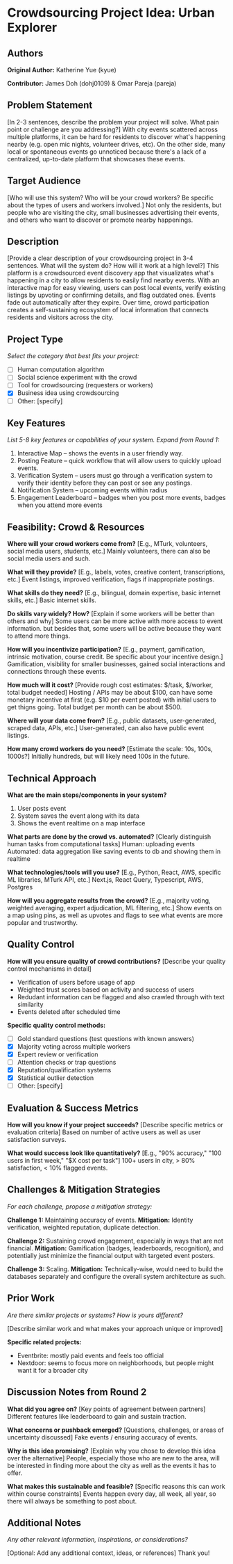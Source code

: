 # Crowdsourcing Project Idea: Urban Explorer

## Authors

**Original Author:** Katherine Yue (kyue)

**Contributor:** James Doh (dohj0109) & Omar Pareja (pareja)

## Problem Statement
[In 2-3 sentences, describe the problem your project will solve. What pain point or challenge are you addressing?]
With city events scattered across multiple platforms, it can be hard for residents to discover what's happening nearby (e.g. open mic nights, volunteer drives, etc). On the other side, many local or spontaneous events go unnoticed because there's a lack of a centralized, up-to-date platform that showcases these events. 


## Target Audience

[Who will use this system? Who will be your crowd workers? Be specific about the types of users and workers involved.]
Not only the residents, but people who are visiting the city, small businesses advertising their events, and others who want to discover or promote nearby happenings.

## Description

[Provide a clear description of your crowdsourcing project in 3-4 sentences. What will the system do? How will it work at a high level?]
This platform is a crowdsourced event discovery app that visualizates what's happening in a city to allow residents to easily find nearby events. With an interactive map for easy viewing, users can post local events, verify existing listings by upvoting or confirming details, and flag outdated ones. Events fade out automatically after they expire. Over time, crowd participation creates a self-sustaining ecosystem of local information that connects residents and visitors across the city.

## Project Type

_Select the category that best fits your project:_

- [ ] Human computation algorithm
- [ ] Social science experiment with the crowd
- [ ] Tool for crowdsourcing (requesters or workers)
- [X] Business idea using crowdsourcing
- [ ] Other: [specify]

## Key Features

_List 5-8 key features or capabilities of your system. Expand from Round 1:_

1. Interactive Map – shows the events in a user friendly way.
2. Posting Feature – quick workflow that will allow users to quickly upload events.
3. Verification System – users must go through a verification system to verify their identity before they can post or see any postings.
4. Notification System – upcoming events within radius
5. Engagement Leaderboard – badges when you post more events, badges when you attend more events

## Feasibility: Crowd & Resources

**Where will your crowd workers come from?**
[E.g., MTurk, volunteers, social media users, students, etc.]
Mainly volunteers, there can also be social media users and such.

**What will they provide?**
[E.g., labels, votes, creative content, transcriptions, etc.]
Event listings, improved verification, flags if inappropriate postings.

**What skills do they need?**
[E.g., bilingual, domain expertise, basic internet skills, etc.]
Basic internet skills.

**Do skills vary widely? How?**
[Explain if some workers will be better than others and why]
Some users can be more active with more access to event information. but besides that, some users will be active because they want to attend more things.

**How will you incentivize participation?**
[E.g., payment, gamification, intrinsic motivation, course credit. Be specific about your incentive design.]
Gamification, visibility for smaller businesses, gained social interactions and connections through these events.

**How much will it cost?**
[Provide rough cost estimates: $/task, $/worker, total budget needed]
Hosting / APIs may be about $100, can have some monetary incentive at first (e.g. $10 per event posted) with initial users to get thigns going. Total budget per month can be about $500.

**Where will your data come from?**
[E.g., public datasets, user-generated, scraped data, APIs, etc.]
User-generated, can also have public event listings.

**How many crowd workers do you need?**
[Estimate the scale: 10s, 100s, 1000s?]
Initially hundreds, but will likely need 100s in the future.

## Technical Approach

**What are the main steps/components in your system?**

1. User posts event
2. System saves the event along with its data
3. Shows the event realtime on a map interface

**What parts are done by the crowd vs. automated?**
[Clearly distinguish human tasks from computational tasks]
Human: uploading events
Automated: data aggregation like saving events to db and showing them in realtime

**What technologies/tools will you use?**
[E.g., Python, React, AWS, specific ML libraries, MTurk API, etc.]
Next.js, React Query, Typescript, AWS, Postgres

**How will you aggregate results from the crowd?**
[E.g., majority voting, weighted averaging, expert adjudication, ML filtering, etc.]
Show events on a map using pins, as well as upvotes and flags to see what events are more popular and trustworthy.

## Quality Control

**How will you ensure quality of crowd contributions?**
[Describe your quality control mechanisms in detail]
- Verification of users before usage of app
- Weighted trust scores based on activity and success of users
- Redudant information can be flagged and also crawled through with text similarity
- Events deleted after scheduled time

**Specific quality control methods:**
- [ ] Gold standard questions (test questions with known answers)
- [X] Majority voting across multiple workers
- [X] Expert review or verification
- [ ] Attention checks or trap questions
- [X] Reputation/qualification systems
- [X] Statistical outlier detection
- [ ] Other: [specify]

## Evaluation & Success Metrics

**How will you know if your project succeeds?**
[Describe specific metrics or evaluation criteria]
Based on number of active users as well as user satisfaction surveys.

**What would success look like quantitatively?**
[E.g., "90% accuracy," "100 users in first week," "$X cost per task"]
100+ users in city, > 80% satisfaction, < 10% flagged events.

## Challenges & Mitigation Strategies

_For each challenge, propose a mitigation strategy:_

**Challenge 1:** Maintaining accuracy of events.
**Mitigation:** Identity verification, weighted reputation, duplicate detection.

**Challenge 2:** Sustaining crowd engagement, especially in ways that are not financial.
**Mitigation:** Gamification (badges, leaderboards, recognition), and potentially just minimize the financial output with targeted event posters.

**Challenge 3:** Scaling.
**Mitigation:** Technically-wise, would need to build the databases separately and configure the overall system architecture as such.

## Prior Work

_Are there similar projects or systems? How is yours different?_

[Describe similar work and what makes your approach unique or improved]

**Specific related projects:**
- Eventbrite: mostly paid events and feels too official
- Nextdoor: seems to focus more on neighborhoods, but people might want it for a broader city

## Discussion Notes from Round 2

**What did you agree on?**
[Key points of agreement between partners]
Different features like leaderboard to gain and sustain traction.

**What concerns or pushback emerged?**
[Questions, challenges, or areas of uncertainty discussed]
Fake events / ensuring accuracy of events.

**Why is this idea promising?**
[Explain why you chose to develop this idea over the alternative]
People, especially those who are new to the area, will be interested in finding more about the city as well as the events it has to offer.

**What makes this sustainable and feasible?**
[Specific reasons this can work within course constraints]
Events happen every day, all week, all year, so there will always be something to post about.

## Additional Notes

_Any other relevant information, inspirations, or considerations?_

[Optional: Add any additional context, ideas, or references]
Thank you!
